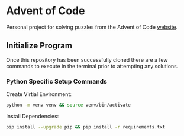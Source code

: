 # Advent of Code
Personal project for solving puzzles from the Advent of Code [website](https://adventofcode.com/).

## Initialize Program 
Once this repository has been successfully cloned there are a few commands to execute in the terminal prior to attempting any solutions.

### Python Specific Setup Commands
Create Virtial Environment:
```bash
python -m venv venv && source venv/bin/activate
```

Install Dependencies:
```bash
pip install --upgrade pip && pip install -r requirements.txt
```